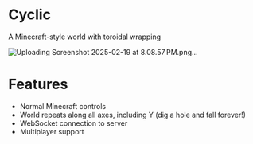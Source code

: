 # Cyclic

A Minecraft-style world with toroidal wrapping

![Uploading Screenshot 2025-02-19 at 8.08.57 PM.png…]()

# Features

- Normal Minecraft controls
- World repeats along all axes, including Y (dig a hole and fall forever!)
- WebSocket connection to server
- Multiplayer support
